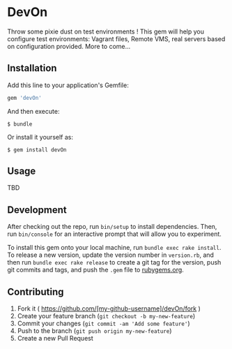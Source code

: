 # DevOn
Throw some pixie dust on test environments !
This gem will help you configure test environments: Vagrant files, Remote VMS, real servers based on configuration provided. More to come...

## Installation

Add this line to your application's Gemfile:

```ruby
gem 'devOn'
```

And then execute:

    $ bundle

Or install it yourself as:

    $ gem install devOn

## Usage

TBD

## Development

After checking out the repo, run `bin/setup` to install dependencies. Then, run `bin/console` for an interactive prompt that will allow you to experiment.

To install this gem onto your local machine, run `bundle exec rake install`. To release a new version, update the version number in `version.rb`, and then run `bundle exec rake release` to create a git tag for the version, push git commits and tags, and push the `.gem` file to [rubygems.org](https://rubygems.org).

## Contributing

1. Fork it ( https://github.com/[my-github-username]/devOn/fork )
2. Create your feature branch (`git checkout -b my-new-feature`)
3. Commit your changes (`git commit -am 'Add some feature'`)
4. Push to the branch (`git push origin my-new-feature`)
5. Create a new Pull Request
